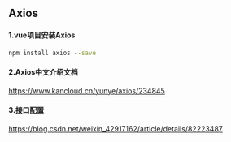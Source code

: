 ## Axios 

#### 1.vue项目安装Axios

```cmd
npm install axios --save
```

#### 2.Axios中文介绍文档

https://www.kancloud.cn/yunye/axios/234845

#### 3.接口配置

https://blog.csdn.net/weixin_42917162/article/details/82223487

